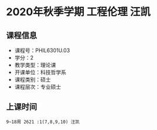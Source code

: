 # 2020年秋季学期 工程伦理 汪凯






## 课程信息

- 课程号：PHIL6301U.03
- 学分：2
- 教学类型：理论课
- 开课单位：科技哲学系
- 课程类别：硕士
- 课程层次：专业硕士

## 上课时间

```
9~18周 2621 :1(7,8,9,10) 汪凯
```

